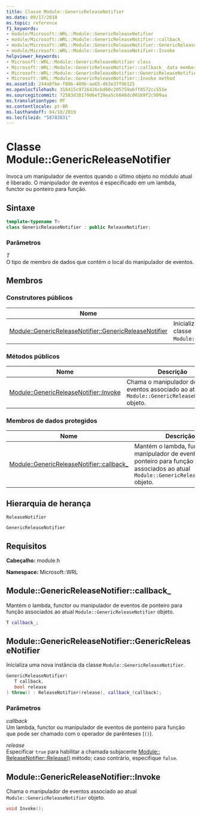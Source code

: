 ```yaml
---
title: Classe Module::GenericReleaseNotifier
ms.date: 09/17/2018
ms.topic: reference
f1_keywords:
- module/Microsoft::WRL::Module::GenericReleaseNotifier
- module/Microsoft::WRL::Module::GenericReleaseNotifier::callback_
- module/Microsoft::WRL::Module::GenericReleaseNotifier::GenericReleaseNotifier
- module/Microsoft::WRL::Module::GenericReleaseNotifier::Invoke
helpviewer_keywords:
- Microsoft::WRL::Module::GenericReleaseNotifier class
- Microsoft::WRL::Module::GenericReleaseNotifier::callback_ data member
- Microsoft::WRL::Module::GenericReleaseNotifier::GenericReleaseNotifier, constructor
- Microsoft::WRL::Module::GenericReleaseNotifier::Invoke method
ms.assetid: 244a8fbe-f89b-409b-aa65-db3e37f9b125
ms.openlocfilehash: 318415c9726426cbd60c205759a6ff8572cc555e
ms.sourcegitcommit: 72583d30170d6ef29ea5c6848dc00169f2c909aa
ms.translationtype: MT
ms.contentlocale: pt-BR
ms.lasthandoff: 04/18/2019
ms.locfileid: "58783831"
---
```

# <a name="modulegenericreleasenotifier-class"></a>Classe Module::GenericReleaseNotifier

Invoca um manipulador de eventos quando o último objeto no módulo atual é liberado. O manipulador de eventos é especificado em um lambda, functor ou ponteiro para função.

## <a name="syntax"></a>Sintaxe

```cpp
template<typename T>
class GenericReleaseNotifier : public ReleaseNotifier;
```

### <a name="parameters"></a>Parâmetros

*T*<br/>
O tipo de membro de dados que contém o local do manipulador de eventos.

## <a name="members"></a>Membros

### <a name="public-constructors"></a>Construtores públicos

Nome                                                                                                     | Descrição
-------------------------------------------------------------------------------------------------------- | -------------------------------------------------------------------------
[Module::GenericReleaseNotifier::GenericReleaseNotifier](#genericreleasenotifier-genericreleasenotifier) | Inicializa uma nova instância da classe `Module::GenericReleaseNotifier`.

### <a name="public-methods"></a>Métodos públicos

Nome                                                                     | Descrição
------------------------------------------------------------------------ | --------------------------------------------------------------------------------------------
[Module::GenericReleaseNotifier::Invoke](#genericreleasenotifier-invoke) | Chama o manipulador de eventos associado ao atual `Module::GenericReleaseNotifier` objeto.

### <a name="protected-data-members"></a>Membros de dados protegidos

Nome                                                                          | Descrição
----------------------------------------------------------------------------- | ------------------------------------------------------------------------------------------------------------------------------------
[Module::GenericReleaseNotifier::callback_](#genericreleasenotifier-callback) | Mantém o lambda, functor ou manipulador de eventos de ponteiro para função associados ao atual `Module::GenericReleaseNotifier` objeto.

## <a name="inheritance-hierarchy"></a>Hierarquia de herança

`ReleaseNotifier`

`GenericReleaseNotifier`

## <a name="requirements"></a>Requisitos

**Cabeçalho:** module.h

**Namespace:** Microsoft::WRL

## <a name="genericreleasenotifier-callback"></a>Module::GenericReleaseNotifier::callback_

Mantém o lambda, functor ou manipulador de eventos de ponteiro para função associados ao atual `Module::GenericReleaseNotifier` objeto.

```cpp
T callback_;
```

## <a name="genericreleasenotifier-genericreleasenotifier"></a>Module::GenericReleaseNotifier::GenericReleaseNotifier

Inicializa uma nova instância da classe `Module::GenericReleaseNotifier`.

```cpp
GenericReleaseNotifier(
   T callback,
   bool release
) throw() : ReleaseNotifier(release), callback_(callback);
```

### <a name="parameters"></a>Parâmetros

*callback*<br/>
Um lambda, functor ou manipulador de eventos de ponteiro para função que pode ser chamado com o operador de parênteses (`()`).

*release*<br/>
Especificar `true` para habilitar a chamada subjacente [Module:: ReleaseNotifier::Release()](module-releasenotifier-class.md#releasenotifier-release) método; caso contrário, especifique `false`.

## <a name="genericreleasenotifier-invoke"></a>Module::GenericReleaseNotifier::Invoke

Chama o manipulador de eventos associado ao atual `Module::GenericReleaseNotifier` objeto.

```cpp
void Invoke();
```
